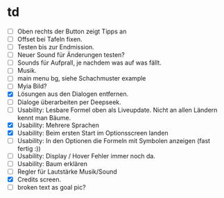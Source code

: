 # td

- [ ] Oben rechts der Button zeigt Tipps an
- [ ] Offset bei Tafeln fixen.
- [ ] Testen bis zur Endmission.
- [ ] Neuer Sound für Änderungen testen?
- [ ] Sounds für Aufprall, je nachdem was auf was fällt.
- [ ] Musik.
- [ ] main menu bg, siehe Schachmuster example
- [ ] Myia Bild?
- [x] Lösungen aus den Dialogen entfernen.
- [ ] Dialoge überarbeiten per Deepseek.
- [ ] Usability: Lesbare Formel oben als Liveupdate. Nicht an allen Ländern kennt man Bäume.
- [x] Usability: Mehrere Sprachen
- [x] Usability: Beim ersten Start im Optionsscreen landen
- [ ] Usability: In den Optionen die Formeln mit Symbolen anzeigen (fast fertig :))
- [ ] Usability: Display / Hover Fehler immer noch da.
- [ ] Usability: Baum erklären
- [ ] Regler für Lautstärke Musik/Sound
- [x] Credits screen.
- [ ] broken text as goal pic?
